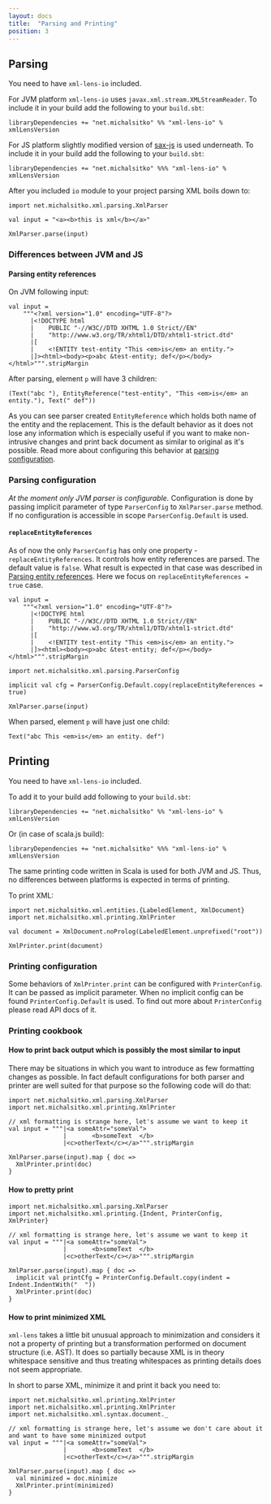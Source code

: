 ```yaml
---
layout: docs
title:  "Parsing and Printing"
position: 3
---
```


## Parsing

You need to have `xml-lens-io` included.

For JVM platform `xml-lens-io` uses `javax.xml.stream.XMLStreamReader`. To include it in your build add the following to 
your `build.sbt`:

```
libraryDependencies += "net.michalsitko" %% "xml-lens-io" % xmlLensVersion
```

For JS platform slightly modified version of [sax-js](https://github.com/isaacs/sax-js) is used underneath. To include it
in your build add the following to your `build.sbt`:

```
libraryDependencies += "net.michalsitko" %%% "xml-lens-io" % xmlLensVersion
```

After you included `io` module to your project parsing XML boils down to:

```tut:book
import net.michalsitko.xml.parsing.XmlParser

val input = "<a><b>this is xml</b></a>"

XmlParser.parse(input)
```

### Differences between JVM and JS

#### Parsing entity references

On JVM following input:

```tut:silent
val input =
    """<?xml version="1.0" encoding="UTF-8"?>
      |<!DOCTYPE html
      |    PUBLIC "-//W3C//DTD XHTML 1.0 Strict//EN"
      |    "http://www.w3.org/TR/xhtml1/DTD/xhtml1-strict.dtd"
      |[
      |    <!ENTITY test-entity "This <em>is</em> an entity.">
      |]><html><body><p>abc &test-entity; def</p></body></html>""".stripMargin
```

After parsing, element `p` will have 3 children: 

```(Text("abc "), EntityReference("test-entity", "This <em>is</em> an entity."), Text(" def"))```

As you can see parser created `EntityReference` which holds both name of the entity and the replacement. This is the default
behavior as it does not lose any information which is especially useful if you want to make non-intrusive changes
and print back document as similar to original as it's possible. Read more about configuring this behavior at 
[parsing configuration](#parsing-configuration).

### Parsing configuration 

*At the moment only JVM parser is configurable.* Configuration is done by passing implicit parameter of type
`ParserConfig` to `XmlParser.parse` method. If no configuration is accessible in scope `ParserConfig.Default` is used.

#### `replaceEntityReferences`

As of now the only `ParserConfig` has only one property - `replaceEntityReferences`. It controls how entity references
are parsed. The default value is `false`. What result is expected in that case was described in [Parsing entity references](#parsing-entity-references).
Here we focus on `replaceEntityReferences = true` case.

```tut:silent
val input =
    """<?xml version="1.0" encoding="UTF-8"?>
      |<!DOCTYPE html
      |    PUBLIC "-//W3C//DTD XHTML 1.0 Strict//EN"
      |    "http://www.w3.org/TR/xhtml1/DTD/xhtml1-strict.dtd"
      |[
      |    <!ENTITY test-entity "This <em>is</em> an entity.">
      |]><html><body><p>abc &test-entity; def</p></body></html>""".stripMargin
      
import net.michalsitko.xml.parsing.ParserConfig

implicit val cfg = ParserConfig.Default.copy(replaceEntityReferences = true)

XmlParser.parse(input)
```

When parsed, element `p` will have just one child:

```Text("abc This <em>is</em> an entity. def")```

## Printing

You need to have `xml-lens-io` included.

To add it to your build add following to your `build.sbt`:

```
libraryDependencies += "net.michalsitko" %% "xml-lens-io" % xmlLensVersion
```

Or (in case of scala.js build):

```
libraryDependencies += "net.michalsitko" %%% "xml-lens-io" % xmlLensVersion
``` 

The same printing code written in Scala is used for both JVM and JS. Thus, no differences between platforms is expected
in terms of printing.  

To print XML:

```tut:book
import net.michalsitko.xml.entities.{LabeledElement, XmlDocument}
import net.michalsitko.xml.printing.XmlPrinter

val document = XmlDocument.noProlog(LabeledElement.unprefixed("root"))

XmlPrinter.print(document)
```

### Printing configuration

Some behaviors of `XmlPrinter.print` can be configured with `PrinterConfig`. It can be passed as implicit parameter.
When no implicit config can be found `PrinterConfig.Default` is used. To find out more about `PrinterConfig` please
read API docs of it.

### Printing cookbook

#### How to print back output which is possibly the most similar to input

There may be situations in which you want to introduce as few formatting changes as possible. In fact default
configurations for both parser and printer are well suited for that purpose so the following code will do that:

```tut:book
import net.michalsitko.xml.parsing.XmlParser
import net.michalsitko.xml.printing.XmlPrinter

// xml formatting is strange here, let's assume we want to keep it
val input = """|<a someAttr="someVal">
               |       <b>someText  </b>
               |<c>otherText</c></a>""".stripMargin
               
XmlParser.parse(input).map { doc =>
  XmlPrinter.print(doc)
}
```

#### How to pretty print

```tut:book
import net.michalsitko.xml.parsing.XmlParser
import net.michalsitko.xml.printing.{Indent, PrinterConfig, XmlPrinter}

// xml formatting is strange here, let's assume we want to keep it
val input = """|<a someAttr="someVal">
               |       <b>someText  </b>
               |<c>otherText</c></a>""".stripMargin
               
XmlParser.parse(input).map { doc =>
  implicit val printCfg = PrinterConfig.Default.copy(indent = Indent.IndentWith("  "))
  XmlPrinter.print(doc)
}
```

#### How to print minimized XML

`xml-lens` takes a little bit unusual approach to minimization and considers it not a property of printing but a 
transformation performed on document structure (i.e. AST). It does so partially because XML is in theory whitespace
sensitive and thus treating whitespaces as printing details does not seem appropriate.

In short to parse XML, minimize it and print it back you need to:

```tut:book
import net.michalsitko.xml.printing.XmlPrinter
import net.michalsitko.xml.printing.XmlPrinter
import net.michalsitko.xml.syntax.document._

// xml formatting is strange here, let's assume we don't care about it and want to have some minimized output
val input = """|<a someAttr="someVal">
               |       <b>someText  </b>
               |<c>otherText</c></a>""".stripMargin
               
XmlParser.parse(input).map { doc =>
  val minimized = doc.minimize
  XmlPrinter.print(minimized)
}
```
